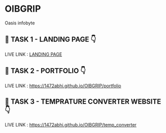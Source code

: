 # OIBGRIP
Oasis infobyte

## 🔗 TASK 1 - LANDING PAGE  👇 

LIVE LINK : [LANDING PAGE](https://1472abhi.github.io/OIBGRIP/LandingPage)

## 🔗 TASK 2 - PORTFOLIO  👇

LIVE LINK : https://1472abhi.github.io/OIBGRIP/portfolio

## 🔗 TASK 3 - TEMPRATURE CONVERTER WEBSITE  👇
LIVE LINK : https://1472abhi.github.io/OIBGRIP/temp_converter

